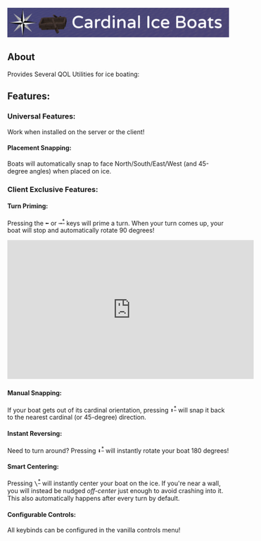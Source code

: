 ![# Cardinal Ice Boats](https://github.com/CodeF53/CardinalIceBoats/raw/1.19/Banner.png)

## About
Provides Several QOL Utilities for ice boating:

## Features:

### Universal Features:
Work when installed on the server or the client!
#### Placement Snapping:
Boats will automatically snap to face North/South/East/West (and 45-degree angles) when placed on ice.

### Client Exclusive Features:
#### Turn Priming:
Pressing the <kbd>⬅</kbd> or <kbd>➞</kbd><sup>[*](#configurable-controls)</sup> keys will prime a turn. When your turn comes up, your boat will stop and automatically rotate 90 degrees!

<iframe width="560" height="315" src="https://www.youtube.com/embed/pn4UsN_QQ1w" title="YouTube video player" frameborder="0" allow="accelerometer; autoplay; clipboard-write; encrypted-media; gyroscope; picture-in-picture" allowfullscreen></iframe>

#### Manual Snapping:
If your boat gets out of its cardinal orientation, pressing <kbd>⬆</kbd><sup>[*](#configurable-controls)</sup> will snap it back to the nearest cardinal (or 45-degree) direction.

#### Instant Reversing:
Need to turn around? Pressing <kbd>⬇</kbd><sup>[*](#configurable-controls)</sup> will instantly rotate your boat 180 degrees!

#### Smart Centering:
Pressing <kbd>&#92;</kbd><sup>[*](#configurable-controls)</sup> will instantly center your boat on the ice. If you're near a wall, you will instead be nudged _off-center_ just enough to avoid crashing into it. This also automatically happens after every turn by default.

#### Configurable Controls:
All keybinds can be configured in the vanilla controls menu!
